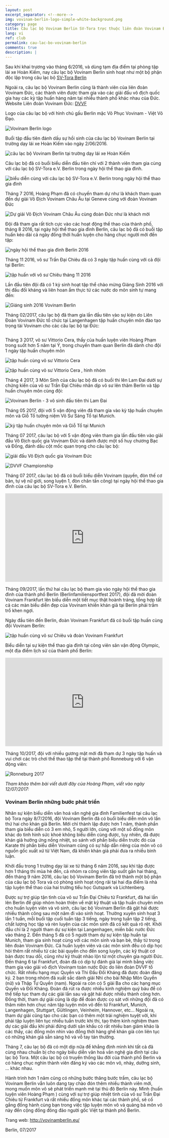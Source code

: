 ```yaml
---
layout: post
excerpt_separator: <!--more-->
img: vovinam-berlin-logo-simple-white-background.png
category: page
title: Câu lạc bộ Vovinam Berlin SV-Tora trực thuộc liên đoàn Vovinam Đức - DVVF
lang: vi
ref: club
permalink: cau-lac-bo-vovinam-berlin
comments: true
description: |
---
```


Sau khi khai trương vào tháng 6/2016, và dùng tạm địa điểm tại phòng tập lái xe Hoàn Kiếm, nay câu lạc bộ Vovinam Berlin sinh hoạt như một bộ phận độc lập trong câu lạc bộ [SV-Tora Berlin](http://www.sv-tora.de/trainingszeiten.php)

Ngoài ra, câu lạc bộ Vovinam Berlin cũng là thành viên của liên đoàn Vovinam Đức, các thành viên được tham gia vào các giải đấu vô địch quốc gia hay các kỳ tập huấn hàng năm tại nhiều thành phố khác nhau của Đức.
Website Liên đoàn Vovinam Đức: [DVVF](http://www.vovinam-in-dvvf.eu/)

<!--more-->

Logo của câu lạc bộ với hình chú gấu Berlin mặc Võ Phục Vovinam - Việt Võ Đạo.

![Vovinam Berlin logo](/img/services/vovinam-berlin-logo.png)

Buổi tập đầu tiên đánh dấu sự hồi sinh của câu lạc bộ Vovinam Berlin tại trường dạy lái xe Hoàn Kiếm vào ngày 2/06/2016.

![câu lạc bộ Vovinam Berlin tại trường dạy lái xe Hoàn Kiếm](/img/vovinam-berlin-fahrschule-hoan-kiem.jpg)

Câu lạc bộ đã có buổi biểu diễn đầu tiên chỉ với 2 thành viên tham gia cùng với câu lạc bộ SV-Tora e.V. Berlin trong ngày hội thể thao gia đình.

![biểu diễn cùng với câu lạc bộ SV-Tora e.V. Berlin trong ngày hội thể thao gia đình](/img/vovinam-berlin-familien-sportfest-07-2016.jpg)

Tháng 7 2016, Hoàng Phạm đã có chuyến tham dự như là khách tham quan đến dự giải Vô Địch Vovinam Châu Âu tại Geneve cùng với đoàn Vovinam Đức

![Dự giải Vô Địch Vovinam Châu Âu cùng đoàn Đức như là khách mời](/img/DVVF-Geneve2016.JPG)

Đội đã tham gia rất tích cực vào các hoạt động thể thao của thành phố, tháng 8 2016, tại ngày hội thể thao gia đình Berlin, câu lạc bộ đã có buổi tập huấn kéo dài cả ngày đồng thời huấn luyện cho hàng chục người mới đến tập:

![ngày hội thể thao gia đình Berlin 2016](/img/Olympicpark_cool.JPG)

Tháng 11 2016, võ sư Trần Đại Chiêu đã có 3 ngày tập huấn cùng với cả đội tại Berlin:

![tập huấn với võ sư Chiêu tháng 11 2016](/img/master-Chieu-training-11-2016.jpg)

Lần đầu tiên đội đã có 1 kỳ sinh hoạt tập thể chào mừng Giáng Sinh 2016 với thi đấu đối kháng và liên hoan ẩm thực từ các nước do môn sinh tự mang đến:

![Giáng sinh 2016 Vovinam Berlin](/img/vovinam-berlin-christmas-party-12-2016.jpg)

Tháng 02/2017, câu lạc bộ đã tham gia lần đầu tiên vào sự kiện do Liên Đoàn Vovinam Đức tổ chức tại Langenhagen tập huấn chuyên môn đào tạo trọng tài Vovinam cho các câu lạc bộ tại Đức:

![]()

Tháng 3 2017, võ sư Vittorio Cera, thầy của huấn luyện viên Hoàng Phạm trong suốt hơn 5 năm tại Ý, trong chuyến tham quan Berlin đã dành cho đội 1 ngày tập huấn chuyên môn

![tập huấn cùng võ sư Vittorio Cera](/img/master-Vittorio-training-03-2017.jpg)

![tập huấn cùng võ sư Vittorio Cera , hình nhóm](/img/master-Vittorio-training-group-03-2017.jpg)

Tháng 4 2017, 3 Môn Sinh của câu lạc bộ đã có buổi thi lên Lam Đai dưới sự chứng kiến của võ sư Trần Đại Chiêu nhân dịp võ sư lên thăm Berlin và tập huấn chuyên môn cùng đội:

![Vovinam Berlin - 3 võ sinh đầu tiên thi Lam Đai](/img/master-Chieu-blue-belt-exam-berlin-04-2017.jpg)

Tháng 05 2017, đội với 5 vận động viên đã tham gia vào kỳ tập huấn chuyên môn và Giỗ Tổ tưởng niệm Võ Sư Sáng Tổ tại Munich.

![kỳ tập huấn chuyên môn và Giỗ Tổ tại Munich](/img/vovinam-berlin-gio-to-munich-2016.jpg)

Tháng 07 2017, câu lạc bộ với 5 vận động viên tham gia lần đầu tiên vào giải đấu Vô Địch quốc gia Vovinam Đức và dành được một số huy chương Bạc và Đồng, đánh dấu cột mốc quan trọng cho câu lạc bộ:

![giải đấu Vô Địch quốc gia Vovinam Đức](/img/vovinam-berlin-german-vovinam-championship-2017.jpg)

![DVVF Championship](/img/dvvf-championship-group-05-2017.jpg)

Tháng 07 2017, câu lạc bộ đã có buổi biểu diễn Vovinam (quyền, đòn thế cơ bản, tự vệ nữ giới, song luyện 1, đòn chân tấn công) tại ngày hội thể thao gia đình của câu lạc bộ SV-Tora e.V. Berlin.

<iframe src="https://www.facebook.com/plugins/video.php?href=https%3A%2F%2Fweb.facebook.com%2Fvovinamberlin%2Fvideos%2F394110247651183%2F&width=500&show_text=false&appId=932948800187701&height=280" width="500" height="280" style="border:none;overflow:hidden" scrolling="no" frameborder="0" allowTransparency="true" allowFullScreen="true"></iframe>

Tháng 09/2017, lần thứ hai câu lạc bộ tham gia vào ngày hội thể thao gia đình của thành phố Berlin (Berlinfamiliensportfest 2017), đội đã mời đoàn Vovinam Frankfurt lên biểu diễn một tiết mục thật hoành tráng, tổng hợp tất cả các màn biểu diễn đẹp của Vovinam khiến khán giả tại Berlin phải trầm trồ khen ngợi.

Ngày đầu tiên đến Berlin, đoàn Vovinam Frankfurt đã có buổi tập huấn cùng đội Vovinam Berlin:

![tập huấn cùng võ sư Chiêu và đoàn Vovinam Frankfurt](/img/master-Chieu-Du-training-with-vovinam-berlin-team-09-2017.jpg)

Biểu diễn tại sự kiện thể thao gia đình tại công viên sân vận động Olympic, một địa điểm lịch sử của thành phố Berlin:

<iframe src="https://www.facebook.com/plugins/video.php?href=https%3A%2F%2Fweb.facebook.com%2Fvovinamberlin%2Fvideos%2F416381108757430%2F&width=500&show_text=false&appId=932948800187701&height=280" width="500" height="280" style="border:none;overflow:hidden" scrolling="no" frameborder="0" allowTransparency="true" allowFullScreen="true"></iframe>

Tháng 10/2017, đội với nhiều gương mặt mới đã tham dự 3 ngày tập huấn và vui chơi các trò chơi thể thao tập thể tại thành phố Ronneburg với 6 vận động viên:

![Ronneburg 2017](/img/Ronneburg_10_2017_group.jpg)

_Tham khảo thêm bài viết dưới đây của Hoàng Phạm, viết vào ngày 12/07/2017:_

### Vovinam Berlin những bước phát triển

Nhân sự kiện biểu diễn văn hoá văn nghệ gia đình Familienfest tại câu lạc bộ Tora ngày 8/7/2016, đội Vovinam Berlin đã có buổi biểu diễn môn võ
lần thứ hai cho khán giả Berlin. Mới chỉ thành lập được hơn 1 năm, thành phần tham gia biểu diễn có 3 em nhỏ, 5 người lớn, cùng với một số đồng môn khác do tình hình sức khoẻ không biểu diễn cùng được, tuy nhiên, đã được khán giả hưởng ứng nồng nhiệt, so sánh với phần biểu diễn trước đó của Karate thì phần biểu diễn Vovinam cũng có sự hấp dẫn riêng của môn võ có nguồn gốc xuất xứ từ Việt Nam, đã khiến khán giả phải đưa ra nhiều bình luận.

Khởi đầu trong 1 trường dạy lái xe từ tháng 6 năm 2016, sau khi tập được hơn 1 tháng thì mùa hè đến, cả nhóm ra công viên tập suốt gần hai tháng, đến tháng 9 năm 2016, câu lạc bộ Vovinam Berlin đã trở thành một bộ phận của câu lạc bộ Tora và có phòng sinh hoạt rộng rãi tại hai địa điểm là nhà tập luyện thể thao của hai trường tiểu học Gutspark và Lichtenberg.

Được sự trợ giúp tận tình của võ sư Trần Đại Chiêu từ Frankfurt, đã hai lần lên Berlin để giúp nhóm hoàn thiện về mặt kỹ thuật và tập huấn chuyên môn cho huấn luyện viên và võ sinh, câu lạc bộ Vovinam Berlin đã gặt hái được nhiều thành công sau một năm đi vào sinh hoạt. Thường xuyên sinh hoạt 3 lần 1 tuần, mỗi buổi tập cuối tuần tập 3 tiếng, ngày trong tuần tập 2 tiếng, chất lượng học tập và rèn luyện của các môn sinh đã có kết quả rõ rệt. Khởi đầu chỉ là 2 người tham dự sự kiện tại Langenhagen, miền bắc nước Đức vào tháng 2. Đến tháng 5 đã có 5 người tham dự sự kiện tập huấn tại Munich, tham gia sinh hoạt cùng với các môn sinh và bạn bè, thầy từ trong liên đoàn Vovinam Đức. Cả huấn luyện viên và các môn sinh đều có dịp học hỏi thêm rất nhiều từ các bài quyền cho đến song luyện, các kỹ thuật cơ bản được trau dồi, cũng như kỹ thuật nhào lộn từ một chuyên gia người Đức. Đến tháng 6 tại Frankfurt, đoàn đã có dịp tự đánh giá lại mình bằng việc tham gia vào giải vô địch Vovinam toàn nước Đức do liên đoàn DVVF tổ chức. Rất nhiều hạng mục Quyền và Thi Đấu Đối Kháng đã được đoàn đăng ký. 2 bạn trong nhóm đã xuất sắc dành giải Nhì cho bài Nhập Môn Quyền (nữ) và Thập Tự Quyền (nam). Ngoài ra còn có 5 giải Ba cho các hạng mục Quyền và Đối Kháng. Đoàn đã rút ra được nhiều kinh nghiệm quý báu để có thể tiếp tục tham dự các giải lần sau và gặt hái được nhiều thành công hơn. Đồng thời, tham dự giải cũng là dịp để đoàn được cọ sát với những đội đã có thâm niên hơn chục năm tập luyện môn võ đến từ Frankfurt, Munich, Langenhagen, Stuttgart, Gültlingen, Veinheim, Hannover, etc… Ngoài ra, tham dự giải cũng tạo cho các bạn có thêm một trải nghiệm tuyệt vời, khi phải tập luyện liên tục nhiều tuần trước khi thi, tạo thêm kinh nghiệm tham dự các giải đấu khi phải đứng dưới sân khấu có rất nhiều ban giám khảo là các thầy, các đồng môn nhìn vào đồng thời hàng ghế khán giả còn liên tục có những khán giả sẵn sàng hô và vỗ tay tán thưởng.

Tháng 7, câu lạc bộ đã có một dịp nữa để khẳng định mình khi tất cả đã cùng nhau chuẩn bị cho ngày biểu diễn văn hoá văn nghệ gia đình tại câu lạc bộ Tora. Một câu lạc bộ có truyền thống lâu đời của thành phố Berlin và có hàng chục nghìn thành viên đăng ký vào các môn võ, nhảy, dưỡng sinh, ... khác nhau.

Hành trình hơn 1 năm cũng có những bước thăng bước trầm, câu lạc bộ Vovinam Berlin vẫn luôn dang tay chào đón thêm nhiều thành viên mới, mong muốn môn võ sẽ phát triển mạnh mẽ tại thủ đô Berlin này. Mình (huấn luyện viên Hoàng Phạm ) cùng với sự trợ giúp nhiệt tình của võ sư Trần Đại Chiêu từ Frankfurt và rất nhiều đồng môn khác tại các thành phố, sẽ cố gắng đồng hành cùng bạn trong việc tập luyện môn võ và quảng bá môn võ này đến cộng đồng đông đảo người gốc Việt tại thành phố Berlin.

Trang web: http://vovinamberlin.eu/

Berlin, 07/2017
